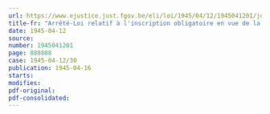 ```yaml
---
url: https://www.ejustice.just.fgov.be/eli/loi/1945/04/12/1945041201/justel
title-fr: "Arrêté-Loi relatif à l'inscription obligatoire en vue de la mise au travail et à la mobilisation civile de personnes et d'entreprises"
date: 1945-04-12
source:
number: 1945041201
page: 888888
case: 1945-04-12/30
publication: 1945-04-16
starts:
modifies:
pdf-original:
pdf-consolidated:
---
```


